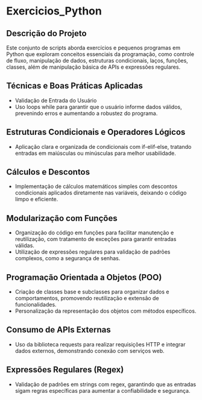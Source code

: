 # Exercicios_Python

## Descrição do Projeto
Este conjunto de scripts aborda exercícios e pequenos programas em Python que exploram conceitos essenciais da programação, como controle de fluxo, manipulação de dados, estruturas condicionais, laços, funções, classes, além de manipulação básica de APIs e expressões regulares.

## Técnicas e Boas Práticas Aplicadas
- Validação de Entrada do Usuário
- Uso loops while para garantir que o usuário informe dados válidos, prevenindo erros e aumentando a robustez do programa.

## Estruturas Condicionais e Operadores Lógicos
- Aplicação clara e organizada de condicionais com if-elif-else, tratando entradas em maiúsculas ou minúsculas para melhor usabilidade.

## Cálculos e Descontos
- Implementação de cálculos matemáticos simples com descontos condicionais aplicados diretamente nas variáveis, deixando o código limpo e eficiente.

## Modularização com Funções
- Organização do código em funções para facilitar manutenção e reutilização, com tratamento de exceções para garantir entradas válidas.
- Utilização de expressões regulares para validação de padrões complexos, como a segurança de senhas.

## Programação Orientada a Objetos (POO)
- Criação de classes base e subclasses para organizar dados e comportamentos, promovendo reutilização e extensão de funcionalidades.
- Personalização da representação dos objetos com métodos específicos.

## Consumo de APIs Externas
- Uso da biblioteca requests para realizar requisições HTTP e integrar dados externos, demonstrando conexão com serviços web.

## Expressões Regulares (Regex)
- Validação de padrões em strings com regex, garantindo que as entradas sigam regras específicas para aumentar a confiabilidade e segurança.
